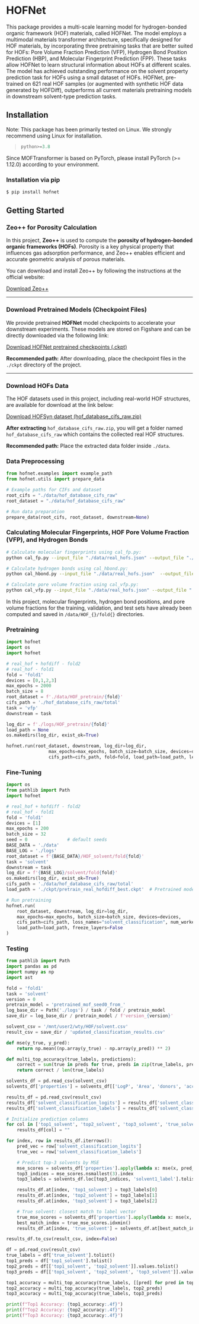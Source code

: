 # HOFNet

This package provides a multi-scale learning model for hydrogen-bonded organic framework (HOF) materials, called HOFNet. The model employs a multimodal materials transformer architecture, specifically designed for HOF materials, by incorporating three pretraining tasks that are better suited for HOFs: Pore Volume Fraction Prediction (VFP), Hydrogen Bond Position Prediction (HBP), and Molecular Fingerprint Prediction (FPP). These tasks allow HOFNet to learn structural information about HOFs at different scales. The model has achieved outstanding performance on the solvent property prediction task for HOFs using a small dataset of HOFs. HOFNet, pre-trained on 621 real HOF samples (or augmented with synthetic HOF data generated by HOFDiff), outperforms all current materials pretraining models in downstream solvent-type prediction tasks.

## Installation

Note: This package has been primarily tested on Linux. We strongly recommend using Linux for installation.

> ```python
> python>=3.8
> ```

Since MOFTransformer is based on PyTorch, please install PyTorch (>= 1.12.0) according to your environment.

### Installation via pip

```bash
$ pip install hofnet
```

## Getting Started

### Zeo++ for Porosity Calculation

In this project, **Zeo++** is used to compute the **porosity of hydrogen-bonded organic frameworks (HOFs)**. Porosity is a key physical property that influences gas adsorption performance, and Zeo++ enables efficient and accurate geometric analysis of porous materials.

You can download and install Zeo++ by following the instructions at the official website:

[Download Zeo++](https://www.zeoplusplus.org/)

---

### Download Pretrained Models (Checkpoint Files)

We provide pretrained **HOFNet** model checkpoints to accelerate your downstream experiments. These models are stored on Figshare and can be directly downloaded via the following link:

[Download HOFNet pretrained checkpoints (.ckpt)](https://figshare.com/articles/dataset/HOFNet/28856495)

**Recommended path:** After downloading, place the checkpoint files in the `./ckpt` directory of the project.

---

### Download HOFs Data

The HOF datasets used in this project, including real-world HOF structures, are available for download at the link below:

[Download HOFSyn dataset (hof_database_cifs_raw.zip)](https://figshare.com/articles/dataset/HOFSyn/28856483)

**After extracting** `hof_database_cifs_raw.zip`, you will get a folder named `hof_database_cifs_raw` which contains the collected real HOF structures.

**Recommended path:** Place the extracted data folder inside `./data`.

### Data Preprocessing

```python
from hofnet.examples import example_path
from hofnet.utils import prepare_data

# Example paths for CIFs and dataset
root_cifs = "./data/hof_database_cifs_raw"
root_dataset = "./data/hof_database_cifs_raw"

# Run data preparation
prepare_data(root_cifs, root_dataset, downstream=None)
```

### Calculating Molecular Fingerprints, HOF Pore Volume Fraction (VFP), and Hydrogen Bonds

```bash
# Calculate molecular fingerprints using cal_fp.py:
python cal_fp.py --input_file "./data/real_hofs.json" --output_file "./data/hofs_fp.json" --cifs_path "./data/hof_database_cifs_raw" --timeout 10

# Calculate hydrogen bonds using cal_hbond.py:
python cal_hbond.py --input_file "./data/real_hofs.json"  --output_file "./data/hofs_hbond.json" --cifs_path "./data/hof_database_cifs_raw"

# Calculate pore volume fraction using cal_vfp.py:
python cal_vfp.py --input_file "./data/real_hofs.json" --output_file "./data/hofs_vfp.json" --cifs_path "./data/hof_database_cifs_raw" --ZEO_PATH "./zeo++-0.3/network" --radius "0.5" --num_sample "50000" --max_workers 8
```

In this project, molecular fingerprints, hydrogen bond positions, and pore volume fractions for the training, validation, and test sets have already been computed and saved in `/data/HOF_{}/fold{}` directories.

### Pretraining

```python
import hofnet
import os
import hofnet

# real_hof + hofdiff - fold2
# real_hof - fold1
fold = 'fold1'
devices = [0,1,2,3]
max_epochs = 2000
batch_size = 8
root_dataset = f'./data/HOF_pretrain/{fold}'
cifs_path = './hof_database_cifs_raw/total'
task = 'vfp'
downstream = task

log_dir = f'./logs/HOF_pretrain/{fold}'
load_path = None
os.makedirs(log_dir, exist_ok=True)

hofnet.run(root_dataset, downstream, log_dir=log_dir,                   
                max_epochs=max_epochs, batch_size=batch_size, devices=devices, loss_names=['hbond', 'fp', 'vfp'],
                cifs_path=cifs_path, fold=fold, load_path=load_path, learning_rate=1e-5, early_stop=100)
```

### Fine-Tuning

```python
import os
from pathlib import Path
import hofnet

# real_hof + hofdiff - fold2
# real_hof - fold1
fold = 'fold1'
devices = [1]
max_epochs = 200
batch_size = 32
seed = 0               # default seeds
BASE_DATA = './data'
BASE_LOG = './logs'
root_dataset = f'{BASE_DATA}/HOF_solvent/fold{fold}'
task = 'solvent'
downstream = task
log_dir = f'{BASE_LOG}/solvent/fold{fold}'
os.makedirs(log_dir, exist_ok=True)
cifs_path = './data/hof_database_cifs_raw/total'
load_path = './ckpt/pretrain_real_hofdiff_best.ckpt'  # Pretrained model path

# Run pretraining
hofnet.run(
    root_dataset, downstream, log_dir=log_dir,                   
    max_epochs=max_epochs, batch_size=batch_size, devices=devices, 
    cifs_path=cifs_path, loss_names="solvent_classification", num_workers=4, 
    load_path=load_path, freeze_layers=False
)
```

### Testing

```python
from pathlib import Path
import pandas as pd
import numpy as np
import ast

fold = 'fold1'
task = 'solvent'
version = 0
pretrain_model = 'pretrained_mof_seed0_from_'
log_base_dir = Path('./logs') / task / fold / pretrain_model
save_dir = log_base_dir / pretrain_model / f'version_{version}'

solvent_csv = '/mnt/user2/wty/HOF/solvent.csv'
result_csv = save_dir / 'updated_classification_results.csv'

def mse(y_true, y_pred):
    return np.mean((np.array(y_true) - np.array(y_pred)) ** 2)

def multi_top_accuracy(true_labels, predictions):
    correct = sum(true in preds for true, preds in zip(true_labels, predictions))
    return correct / len(true_labels)

solvents_df = pd.read_csv(solvent_csv)
solvents_df['properties'] = solvents_df[['LogP', 'Area', 'donors', 'acceptors', 'point']].values.tolist()

results_df = pd.read_csv(result_csv)
results_df['solvent_classification_logits'] = results_df['solvent_classification_logits'].apply(ast.literal_eval)
results_df['solvent_classification_labels'] = results_df['solvent_classification_labels'].apply(ast.literal_eval)

# Initialize prediction columns
for col in ['top1_solvent', 'top2_solvent', 'top3_solvent', 'true_solvent']:
    results_df[col] = ""

for index, row in results_df.iterrows():
    pred_vec = row['solvent_classification_logits']
    true_vec = row['solvent_classification_labels']

    # Predict top-3 solvents by MSE
    mse_scores = solvents_df['properties'].apply(lambda x: mse(x, pred_vec))
    top3_indices = mse_scores.nsmallest(3).index
    top3_labels = solvents_df.loc[top3_indices, 'solvent1_label'].tolist()

    results_df.at[index, 'top1_solvent'] = top3_labels[0]
    results_df.at[index, 'top2_solvent'] = top3_labels[1]
    results_df.at[index, 'top3_solvent'] = top3_labels[2]

    # True solvent: closest match to label vector
    true_mse_scores = solvents_df['properties'].apply(lambda x: mse(x, true_vec))
    best_match_index = true_mse_scores.idxmin()
    results_df.at[index, 'true_solvent'] = solvents_df.at[best_match_index, 'solvent1_label']

results_df.to_csv(result_csv, index=False)

df = pd.read_csv(result_csv)
true_labels = df['true_solvent'].tolist()
top1_preds = df['top1_solvent'].tolist()
top2_preds = df[['top1_solvent', 'top2_solvent']].values.tolist()
top3_preds = df[['top1_solvent', 'top2_solvent', 'top3_solvent']].values.tolist()

top1_accuracy = multi_top_accuracy(true_labels, [[pred] for pred in top1_preds])
top2_accuracy = multi_top_accuracy(true_labels, top2_preds)
top3_accuracy = multi_top_accuracy(true_labels, top3_preds)

print(f"Top1 Accuracy: {top1_accuracy:.4f}")
print(f"Top2 Accuracy: {top2_accuracy:.4f}")
print(f"Top3 Accuracy: {top3_accuracy:.4f}")
```